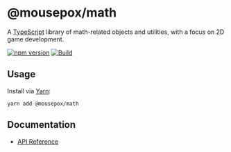 # @mousepox/math

A [TypeScript](https://www.typescriptlang.org) library of math-related objects and utilities, with a focus on 2D game development.

[![npm version](https://badge.fury.io/js/%40mousepox%2Fmath.svg)](https://badge.fury.io/js/%40mousepox%2Fmath) [![Build](https://github.com/geoffb/mousepox-math/actions/workflows/build.yml/badge.svg)](https://github.com/geoffb/mousepox-math/actions/workflows/build.yml)

## Usage

Install via [Yarn](https://yarnpkg.com):

```
yarn add @mousepox/math
```

## Documentation

- [API Reference](https://geoffb.github.io/mousepox-math/)
